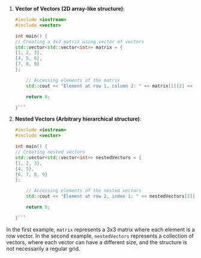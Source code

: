 1.  **Vector of Vectors (2D array-like structure)**:

    ````cpp
    #include <iostream>
    #include <vector>

    int main() {
    // Creating a 3x3 matrix using vector of vectors
    std::vector<std::vector<int>> matrix = {
    {1, 2, 3},
    {4, 5, 6},
    {7, 8, 9}
    };

        // Accessing elements of the matrix
        std::cout << "Element at row 1, column 2: " << matrix[1][2] << std::endl; // Output: 6

        return 0;

    }```

    ````

2.  **Nested Vectors (Arbitrary hierarchical structure)**:

    ````cpp
    #include <iostream>
    #include <vector>

    int main() {
    // Creating nested vectors
    std::vector<std::vector<int>> nestedVectors = {
    {1, 2, 3},
    {4, 5},
    {6, 7, 8, 9}
    };

        // Accessing elements of the nested vectors
        std::cout << "Element at row 2, index 1: " << nestedVectors[2][1] << std::endl; // Output: 7

        return 0;

    }```
    ````

In the first example, `matrix` represents a 3x3 matrix where each element is a row vector. In the second example, `nestedVectors` represents a collection of vectors, where each vector can have a different size, and the structure is not necessarily a regular grid.

